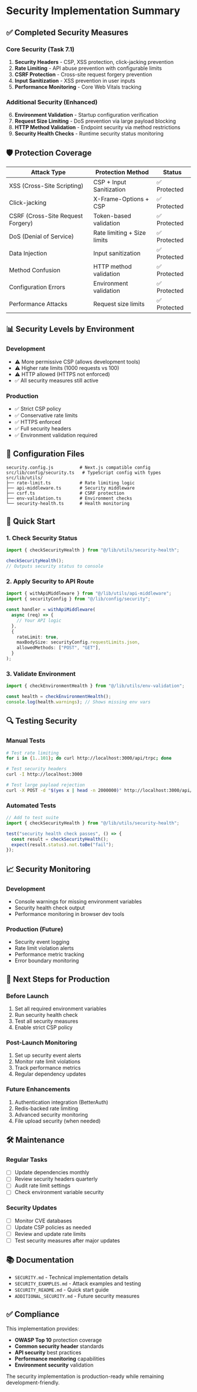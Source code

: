 # Security Implementation Summary

## ✅ Completed Security Measures

### **Core Security (Task 7.1)**

1. **Security Headers** - CSP, XSS protection, click-jacking prevention
2. **Rate Limiting** - API abuse prevention with configurable limits
3. **CSRF Protection** - Cross-site request forgery prevention
4. **Input Sanitization** - XSS prevention in user inputs
5. **Performance Monitoring** - Core Web Vitals tracking

### **Additional Security (Enhanced)**

6. **Environment Validation** - Startup configuration verification
7. **Request Size Limiting** - DoS prevention via large payload blocking
8. **HTTP Method Validation** - Endpoint security via method restrictions
9. **Security Health Checks** - Runtime security status monitoring

## 🛡️ Protection Coverage

| Attack Type                       | Protection Method           | Status       |
| --------------------------------- | --------------------------- | ------------ |
| XSS (Cross-Site Scripting)        | CSP + Input Sanitization    | ✅ Protected |
| Click-jacking                     | X-Frame-Options + CSP       | ✅ Protected |
| CSRF (Cross-Site Request Forgery) | Token-based validation      | ✅ Protected |
| DoS (Denial of Service)           | Rate limiting + Size limits | ✅ Protected |
| Data Injection                    | Input sanitization          | ✅ Protected |
| Method Confusion                  | HTTP method validation      | ✅ Protected |
| Configuration Errors              | Environment validation      | ✅ Protected |
| Performance Attacks               | Request size limits         | ✅ Protected |

## 📊 Security Levels by Environment

### **Development**

- ⚠️ More permissive CSP (allows development tools)
- ⚠️ Higher rate limits (1000 requests vs 100)
- ⚠️ HTTP allowed (HTTPS not enforced)
- ✅ All security measures still active

### **Production**

- ✅ Strict CSP policy
- ✅ Conservative rate limits
- ✅ HTTPS enforced
- ✅ Full security headers
- ✅ Environment validation required

## 🔧 Configuration Files

```
security.config.js          # Next.js compatible config
src/lib/config/security.ts   # TypeScript config with types
src/lib/utils/
├── rate-limit.ts           # Rate limiting logic
├── api-middleware.ts       # Security middleware
├── csrf.ts                 # CSRF protection
├── env-validation.ts       # Environment checks
└── security-health.ts      # Health monitoring
```

## 🚀 Quick Start

### 1. **Check Security Status**

```typescript
import { checkSecurityHealth } from "@/lib/utils/security-health";

checkSecurityHealth();
// Outputs security status to console
```

### 2. **Apply Security to API Route**

```typescript
import { withApiMiddleware } from "@/lib/utils/api-middleware";
import { securityConfig } from "@/lib/config/security";

const handler = withApiMiddleware(
  async (req) => {
    // Your API logic
  },
  {
    rateLimit: true,
    maxBodySize: securityConfig.requestLimits.json,
    allowedMethods: ["POST", "GET"],
  }
);
```

### 3. **Validate Environment**

```typescript
import { checkEnvironmentHealth } from "@/lib/utils/env-validation";

const health = checkEnvironmentHealth();
console.log(health.warnings); // Shows missing env vars
```

## 🔍 Testing Security

### **Manual Tests**

```bash
# Test rate limiting
for i in {1..101}; do curl http://localhost:3000/api/trpc; done

# Test security headers
curl -I http://localhost:3000

# Test large payload rejection
curl -X POST -d "$(yes x | head -n 2000000)" http://localhost:3000/api/test
```

### **Automated Tests**

```typescript
// Add to test suite
import { checkSecurityHealth } from "@/lib/utils/security-health";

test("security health check passes", () => {
  const result = checkSecurityHealth();
  expect(result.status).not.toBe("fail");
});
```

## 📈 Security Monitoring

### **Development**

- Console warnings for missing environment variables
- Security health check output
- Performance monitoring in browser dev tools

### **Production** (Future)

- Security event logging
- Rate limit violation alerts
- Performance metric tracking
- Error boundary monitoring

## 🎯 Next Steps for Production

### **Before Launch**

1. Set all required environment variables
2. Run security health check
3. Test all security measures
4. Enable strict CSP policy

### **Post-Launch Monitoring**

1. Set up security event alerts
2. Monitor rate limit violations
3. Track performance metrics
4. Regular dependency updates

### **Future Enhancements**

1. Authentication integration (BetterAuth)
2. Redis-backed rate limiting
3. Advanced security monitoring
4. File upload security (when needed)

## 🛠️ Maintenance

### **Regular Tasks**

- [ ] Update dependencies monthly
- [ ] Review security headers quarterly
- [ ] Audit rate limit settings
- [ ] Check environment variable security

### **Security Updates**

- [ ] Monitor CVE databases
- [ ] Update CSP policies as needed
- [ ] Review and update rate limits
- [ ] Test security measures after major updates

## 📚 Documentation

- `SECURITY.md` - Technical implementation details
- `SECURITY_EXAMPLES.md` - Attack examples and testing
- `SECURITY_README.md` - Quick start guide
- `ADDITIONAL_SECURITY.md` - Future security measures

## ✅ Compliance

This implementation provides:

- **OWASP Top 10** protection coverage
- **Common security header** standards
- **API security** best practices
- **Performance monitoring** capabilities
- **Environment security** validation

The security implementation is production-ready while remaining development-friendly.
